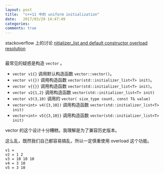 ```yaml
---
layout: post
title:  "c++11 中的 uniform initialization"
date:   2017/03/29 14:47:49
categories:
comments: true
---
```


stackoverflow 上的讨论 [nitializer_list and default constructor overload resolution](http://stackoverflow.com/questions/9020513/initializer-list-and-default-constructor-overload-resolution)

```{.cpp include=blog/2017-03-29/vector_init.cpp}
```

最常见的疑惑是构造 `vector` 。

- `vector v1{}` 调用默认构造函数 `vector::vector()`。
- `vector v({})` 调用构造函数 `vector(std::initializer_list<T> init)`。
- `vector v{{}}` 调用构造函数 `vector(std::initializer_list<T> init)`。
- `vector v2{1,2}` 调用构造函数 `vector(std::initializer_list<T> init)`
- `vector v3(3,10)` 调用的 `vector( size_type count, const T& value)`
- `vector<int> v4({3,10})` 调用构造函数 `vector(std::initializer_list<T> init)`
- `vector<int> v5{{3,10}}` 调用构造函数 `vector(std::initializer_list<T> init)`

vector 的这个设计十分糟糕。我理解是为了兼容历史版本。

这么乱，既然我们自己都容易搞乱，所以一定慎重使用 overload 这个功能。



```
v1 =
v2 = 1 2
v3 = 10 10 10
v4 = 3 10
v5 = 3 10
```
